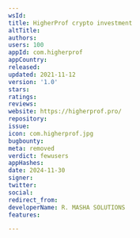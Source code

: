 ```yaml
---
wsId: 
title: HigherProf crypto investment
altTitle: 
authors: 
users: 100
appId: com.higherprof
appCountry: 
released: 
updated: 2021-11-12
version: '1.0'
stars: 
ratings: 
reviews: 
website: https://higherprof.pro/
repository: 
issue: 
icon: com.higherprof.jpg
bugbounty: 
meta: removed
verdict: fewusers
appHashes: 
date: 2024-11-30
signer: 
twitter: 
social: 
redirect_from: 
developerName: R. MASHA SOLUTIONS
features: 

---
```


